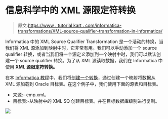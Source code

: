 # 信息科学中的 XML 源限定符转换

> 原文:[https://www . tutorial kart . com/informatica-transformations/XML-source-qualifier-transformation-in-informatica/](https://www.tutorialkart.com/informatica-transformations/xml-source-qualifier-transformation-in-informatica/)

Informatica 中的 XML Source Qualifier Transformation 是一个活动的转换，当我们将 XML 源添加到映射中时，它非常有用。我们可以手动添加一个 source qualifier 转换，或者当我们将一个源定义添加到一个映射中时，我们可以默认创建一个 source qualifier 转换。为了从 XML 源读取数据，我们在 Informatica 中使用 **XML 源限定符转换。**

在本 [Informatica 教程](https://www.tutorialkart.com/informatica-tutorial/)中，我们将[创建一个转换](https://www.tutorialkart.com/informatica-transformations/)，通过创建一个映射将数据从 XML 源加载到 Oracle 目标表。在这个例子中，我们使用下面的源表和目标表。

*   来源:- emp.xml。
*   目标表:-从映射中的 XML SQ 创建目标表。并在目标数据库级别进行复制。

[![](../Images/925da31b32d6bc3827932f6c8afb11bb.png)](https://www.tutorialkart.com/)